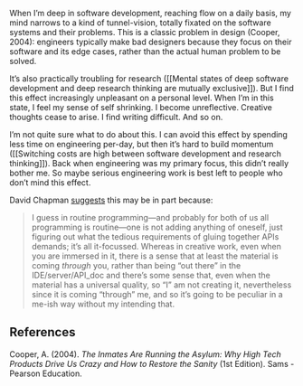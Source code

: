 When I’m deep in software development, reaching flow on a daily basis, my mind narrows to a kind of tunnel-vision, totally fixated on the software systems and their problems. This is a classic problem in design (Cooper, 2004): engineers typically make bad designers because they focus on their software and its edge cases, rather than the actual human problem to be solved. 

It’s also practically troubling for research ([[Mental states of deep software development and deep research thinking are mutually exclusive]]). But I find this effect increasingly unpleasant on a personal level. When I’m in this state, I feel my sense of self shrinking. I become unreflective. Creative thoughts cease to arise. I find writing difficult. And so on.

I’m not quite sure what to do about this. I can avoid this effect by spending less time on engineering per-day, but then it’s hard to build momentum ([[Switching costs are high between software development and research thinking]]). Back when engineering was my primary focus, this didn’t really bother me. So maybe serious engineering work is best left to people who don’t mind this effect.

David Chapman [suggests](https://twitter.com/Meaningness/status/1317663971386613765) this may be in part because:

> I guess in routine programming—and probably for both of us all programming is routine—one is not adding anything of oneself, just figuring out what the tedious requirements of gluing together APIs demands; it’s all it-focussed. Whereas in creative work, even when you are immersed in it, there is a sense that at least the material is coming _through_ you, rather than being “out there” in the IDE/server/API_doc and there’s some sense that, even when the material has a universal quality, so “I” am not creating it, nevertheless since it is coming “through” me, and so it’s going to be peculiar in a me-ish way without my intending that.

## References

Cooper, A. (2004). _The Inmates Are Running the Asylum: Why High Tech Products Drive Us Crazy and How to Restore the Sanity_ (1st Edition). Sams - Pearson Education.